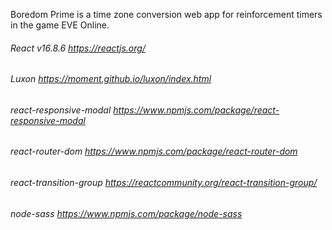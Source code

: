 Boredom Prime is a time zone conversion web app for reinforcement timers in the game EVE Online.

###### React v16.8.6 <https://reactjs.org/>
###### Luxon <https://moment.github.io/luxon/index.html>
###### react-responsive-modal <https://www.npmjs.com/package/react-responsive-modal>
###### react-router-dom <https://www.npmjs.com/package/react-router-dom>
###### react-transition-group <https://reactcommunity.org/react-transition-group/>
###### node-sass <https://www.npmjs.com/package/node-sass>
